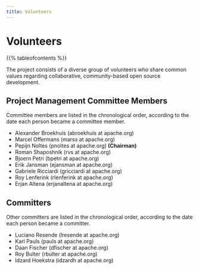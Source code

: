 ```yaml
---
title: Volunteers
---
```


# Volunteers

{{% tableofcontents %}}

The project consists of a diverse group of volunteers who share common values regarding collaborative,
community-based open source development.

## Project Management Committee Members

Committee members are listed in the chronological order, according to the date each person became a committee member.

- Alexander Broekhuis (abroekhuis at apache.org)
- Marcel Offermans (marss at apache.org)
- Pepijn Noltes (pnoltes at apache.org) **(Chairman)**
- Roman Shaposhnik (rvs at apache.org)
- Bjoern Petri (bpetri at apache.org)
- Erik Jansman (ejansman at apache.org)
- Gabriele Ricciardi (gricciardi at apache.org)
- Roy Lenferink (rlenferink at apache.org)
- Erjan Altena (erjanaltena at apache.org)

## Committers

Other committers are listed in the chronological order, according to the date each person became a committer.

- Luciano Resende (lresende at apache.org)
- Karl Pauls (pauls at apache.org)
- Daan Fischer (dfischer at apache.org)
- Roy Bulter (rbulter at apache.org)
- Idzard Hoekstra (idzardh at apache.org)
